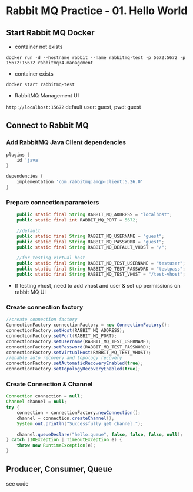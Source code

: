 # Rabbit MQ Practice - 01. Hello World

## Start Rabbit MQ Docker
- container not exists

`docker run -d --hostname rabbit --name rabbitmq-test -p 5672:5672 -p 15672:15672 rabbitmq:4-management`
- container exists

`docker start rabbitmq-test`
- RabbitMQ Management UI

`http://localhost:15672` default user: guest, pwd: guest

## Connect to Rabbit MQ
### Add RabbitMQ Java Client dependencies
```groovy
plugins {
    id 'java'
}

dependencies {
    implementation 'com.rabbitmq:amqp-client:5.26.0'
}
```
### Prepare connection parameters
```java
    public static final String RABBIT_MQ_ADDRESS = "localhost";
    public static final int RABBIT_MQ_PORT = 5672;

    //default
    public static final String RABBIT_MQ_USERNAME = "guest";
    public static final String RABBIT_MQ_PASSWORD = "guest";
    public static final String RABBIT_MQ_DEFAULT_VHOST = "/";

    //for testing virtual host
    public static final String RABBIT_MQ_TEST_USERNAME = "testuser";
    public static final String RABBIT_MQ_TEST_PASSWORD = "testpass";
    public static final String RABBIT_MQ_TEST_VHOST = "/test-vhost";
```
- If testing vhost, need to add vhost and user & set up permissions on rabbit MQ UI

### Create connection factory
```java
//create connection factory
ConnectionFactory connectionFactory = new ConnectionFactory();
connectionFactory.setHost(RABBIT_MQ_ADDRESS);
connectionFactory.setPort(RABBIT_MQ_PORT);
connectionFactory.setUsername(RABBIT_MQ_TEST_USERNAME);
connectionFactory.setPassword(RABBIT_MQ_TEST_PASSWORD);
connectionFactory.setVirtualHost(RABBIT_MQ_TEST_VHOST);
//enable auto recovery and topology recovery
connectionFactory.setAutomaticRecoveryEnabled(true);
connectionFactory.setTopologyRecoveryEnabled(true);
```

### Create Connection & Channel
```java
Connection connection = null;
Channel channel = null;
try {
    connection = connectionFactory.newConnection();
    channel = connection.createChannel();
    System.out.println("Successfully get channel.");

    channel.queueDeclare("hello.queue", false, false, false, null);
} catch (IOException | TimeoutException e) {
    throw new RuntimeException(e);
}
```

## Producer, Consumer, Queue
see code
